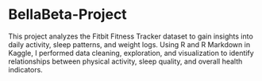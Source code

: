# BellaBeta-Project
This project analyzes the Fitbit Fitness Tracker dataset to gain insights into daily activity, sleep patterns, and weight logs. Using R and R Markdown in Kaggle, I performed data cleaning, exploration, and visualization to identify relationships between physical activity, sleep quality, and overall health indicators.

